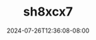 --- 
title: "sh8xcx7"
description: "download bokeh sh8xcx7 terbaru video full terbaru"
date: 2024-07-26T12:36:08-08:00
file_code: "lpj1sd88rkam"
draft: false
cover: "lg8cvm3je45srnu1.jpg"
tags: ["indo", "bokep-indo", "bokep-viral", "bokep-ig"]
length: 96
fld_id: "1483129"
foldername: "Alyana id telegram"
categories: ["Alyana id telegram"]
views: 0
---